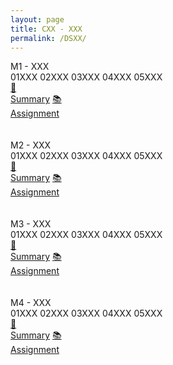 ```yaml
---
layout: page
title: CXX - XXX
permalink: /DSXX/
---
```


<div class="block" style="grid-template-columns: 1fr 1fr;">
  <div class="btn text"><div class="btn name">M1 - XXX</div>
    <div class="row" style="grid-template-columns: 2fr 1fr;">
      <div class="row" style="grid-template-columns: 1fr 5fr;">
        <a class="btn box2">01</a><a class="btn box1">XXX</a>
        <a class="btn box2">02</a><a class="btn box1">XXX</a>
        <a class="btn box2">03</a><a class="btn box1">XXX</a>
        <a class="btn box2">04</a><a class="btn box1">XXX</a>
        <a class="btn box2">05</a><a class="btn box1">XXX</a>
        <a class="btn empty">&nbsp;</a><a class="btn empty"></a>
      </div>
      <div class="row" style="grid-template-columns: 1fr;">
        <a href="/01-MSDS/DS01/M1/" class="btn box2">🎯<br>Summary</a>
        <a href="//" class="btn box2">📚<br>Assignment</a>
        <a class="btn empty">&nbsp;<br>&nbsp;</a>
        <a class="btn empty">&nbsp;<br>&nbsp;</a>
      </div>
    </div>
  </div>
  <div class="btn text"><div class="btn name">M2 - XXX</div>
    <div class="row" style="grid-template-columns: 2fr 1fr;">
      <div class="row" style="grid-template-columns: 1fr 5fr;">
        <a class="btn box2">01</a><a class="btn box1">XXX</a>
        <a class="btn box2">02</a><a class="btn box1">XXX</a>
        <a class="btn box2">03</a><a class="btn box1">XXX</a>
        <a class="btn box2">04</a><a class="btn box1">XXX</a>
        <a class="btn box2">05</a><a class="btn box1">XXX</a>
        <a class="btn empty">&nbsp;</a><a class="btn empty"></a>
      </div>
      <div class="row" style="grid-template-columns: 1fr;">
        <a href="/01-MSDS/DS01/M2/" class="btn box2">🎯<br>Summary</a>
        <a href="//" class="btn box2">📚<br>Assignment</a>
        <a class="btn empty">&nbsp;<br>&nbsp;</a>
        <a class="btn empty">&nbsp;<br>&nbsp;</a>
      </div>
    </div>
  </div>
</div>

<div class="block" style="grid-template-columns: 1fr 1fr;">
  <div class="btn text"><div class="btn name">M3 - XXX</div>
    <div class="row" style="grid-template-columns: 2fr 1fr;">
      <div class="row" style="grid-template-columns: 1fr 5fr;">
        <a class="btn box2">01</a><a class="btn box1">XXX</a>
        <a class="btn box2">02</a><a class="btn box1">XXX</a>
        <a class="btn box2">03</a><a class="btn box1">XXX</a>
        <a class="btn box2">04</a><a class="btn box1">XXX</a>
        <a class="btn box2">05</a><a class="btn box1">XXX</a>
        <a class="btn empty">&nbsp;</a><a class="btn empty"></a>
      </div>
      <div class="row" style="grid-template-columns: 1fr;">
        <a href="/01-MSDS/DS01/M3/" class="btn box2">🎯<br>Summary</a>
        <a href="//" class="btn box2">📚<br>Assignment</a>
        <a class="btn empty">&nbsp;<br>&nbsp;</a>
        <a class="btn empty">&nbsp;<br>&nbsp;</a>
      </div>
    </div>
  </div>
  <div class="btn text"><div class="btn name">M4 - XXX</div>
    <div class="row" style="grid-template-columns: 2fr 1fr;">
      <div class="row" style="grid-template-columns: 1fr 5fr;">
        <a class="btn box2">01</a><a class="btn box1">XXX</a>
        <a class="btn box2">02</a><a class="btn box1">XXX</a>
        <a class="btn box2">03</a><a class="btn box1">XXX</a>
        <a class="btn box2">04</a><a class="btn box1">XXX</a>
        <a class="btn box2">05</a><a class="btn box1">XXX</a>
        <a class="btn empty">&nbsp;</a><a class="btn empty"></a>
      </div>
      <div class="row" style="grid-template-columns: 1fr;">
        <a href="/01-MSDS/DS01/M4/" class="btn box2">🎯<br>Summary</a>
        <a href="//" class="btn box2">📚<br>Assignment</a>
        <a class="btn empty">&nbsp;<br>&nbsp;</a>
        <a class="btn empty">&nbsp;<br>&nbsp;</a>
      </div>
    </div>
  </div>
</div>
